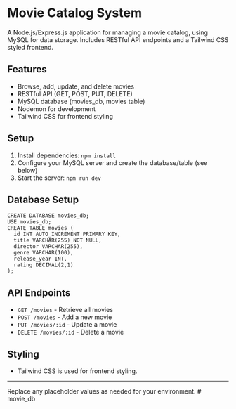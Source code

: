# Movie Catalog System

A Node.js/Express.js application for managing a movie catalog, using MySQL for data storage. Includes RESTful API endpoints and a Tailwind CSS styled frontend.

## Features
- Browse, add, update, and delete movies
- RESTful API (GET, POST, PUT, DELETE)
- MySQL database (movies_db, movies table)
- Nodemon for development
- Tailwind CSS for frontend styling

## Setup
1. Install dependencies: `npm install`
2. Configure your MySQL server and create the database/table (see below)
3. Start the server: `npm run dev`

## Database Setup
```
CREATE DATABASE movies_db;
USE movies_db;
CREATE TABLE movies (
  id INT AUTO_INCREMENT PRIMARY KEY,
  title VARCHAR(255) NOT NULL,
  director VARCHAR(255),
  genre VARCHAR(100),
  release_year INT,
  rating DECIMAL(2,1)
);
```

## API Endpoints
- `GET /movies` - Retrieve all movies
- `POST /movies` - Add a new movie
- `PUT /movies/:id` - Update a movie
- `DELETE /movies/:id` - Delete a movie

## Styling
- Tailwind CSS is used for frontend styling.

---
Replace any placeholder values as needed for your environment.
#   m o v i e _ d b  
 